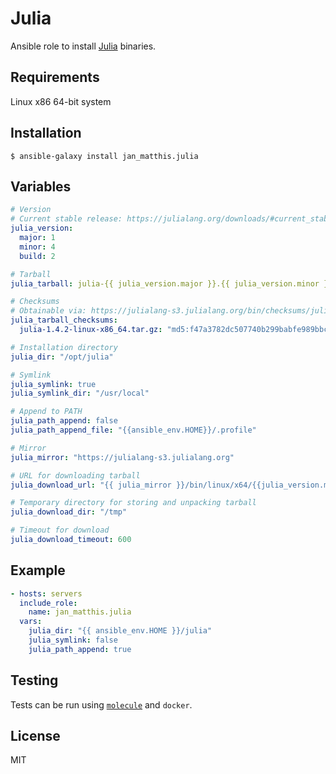 # Julia

Ansible role to install [Julia](https://julialang.org) binaries.


## Requirements

Linux x86 64-bit system


## Installation

```commandline
$ ansible-galaxy install jan_matthis.julia
```

## Variables

```yaml
# Version
# Current stable release: https://julialang.org/downloads/#current_stable_release
julia_version:
  major: 1
  minor: 4
  build: 2

# Tarball
julia_tarball: julia-{{ julia_version.major }}.{{ julia_version.minor }}.{{ julia_version.build }}-linux-x86_64.tar.gz

# Checksums
# Obtainable via: https://julialang-s3.julialang.org/bin/checksums/julia-X.X.X.md5
julia_tarball_checksums:
  julia-1.4.2-linux-x86_64.tar.gz: "md5:f47a3782dc507740b299babfe989bbc7"

# Installation directory
julia_dir: "/opt/julia"

# Symlink
julia_symlink: true
julia_symlink_dir: "/usr/local"

# Append to PATH
julia_path_append: false
julia_path_append_file: "{{ansible_env.HOME}}/.profile"

# Mirror
julia_mirror: "https://julialang-s3.julialang.org"

# URL for downloading tarball
julia_download_url: "{{ julia_mirror }}/bin/linux/x64/{{julia_version.major}}.{{julia_version.minor}}/{{julia_tarball}}"

# Temporary directory for storing and unpacking tarball
julia_download_dir: "/tmp"

# Timeout for download
julia_download_timeout: 600
```


## Example

```yaml
- hosts: servers
  include_role:
    name: jan_matthis.julia
  vars:
    julia_dir: "{{ ansible_env.HOME }}/julia"
    julia_symlink: false
    julia_path_append: true
```


## Testing

Tests can be run using [`molecule`](https://molecule.readthedocs.io/en/latest/) and `docker`.


## License

MIT
